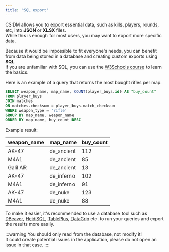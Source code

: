 ```yaml
---
title: 'SQL export'
---
```


CS:DM allows you to export essential data, such as kills, players, rounds, etc, into **JSON** or **XLSX** files.  
While this is enough for most users, you may want to export more specific data.

Because it would be impossible to fit everyone's needs, you can benefit from data being stored in a database and creating custom exports using **SQL**.  
If you are unfamiliar with SQL, you can use the [W3Schools course](https://www.w3schools.com/sql/default.asp) to learn the basics.

Here is an example of a query that returns the most bought rifles per map:

```sql
SELECT weapon_name, map_name, COUNT(player_buys.id) AS "buy_count"
FROM player_buys
JOIN matches
ON matches.checksum = player_buys.match_checksum
WHERE weapon_type = 'rifle'
GROUP BY map_name, weapon_name
ORDER BY map_name, buy_count DESC
```

Example result:

| weapon_name | map_name   | buy_count |
| ----------- | ---------- | --------- |
| AK-47       | de_ancient | 112       |
| M4A1        | de_ancient | 85        |
| Galil AR    | de_ancient | 13        |
| AK-47       | de_inferno | 102       |
| M4A1        | de_inferno | 91        |
| AK-47       | de_nuke    | 123       |
| M4A1        | de_nuke    | 88        |

To make it easier, it's recommended to use a database tool such as [DBeaver](https://dbeaver.io/),
[HeidiSQL](https://www.heidisql.com/), [TablePlus](https://tableplus.com/),
[DataGrip](https://www.jetbrains.com/datagrip/) etc. to run your queries and export the results more easily.

:::warning
You should only read from the database, not modify it!  
It could create potential issues in the application, please do not open an issue in that case.
:::
